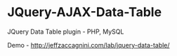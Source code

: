JQuery-AJAX-Data-Table
======================

JQuery Data Table plugin - PHP, MySQL

Demo - http://jeffzaccagnini.com/lab/jquery-data-table/
